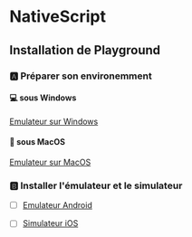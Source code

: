 # NativeScript 


## Installation de Playground 

### :a: Préparer son environemment

#### :computer: sous Windows

[Emulateur sur Windows](Windows.md)

#### :apple: sous MacOS

[Emulateur sur MacOS](Environment-MacOS.md)

### :b: Installer l'émulateur et le simulateur


- [ ] [Emulateur Android](android)

- [ ] [Simulateur iOS](ios)

